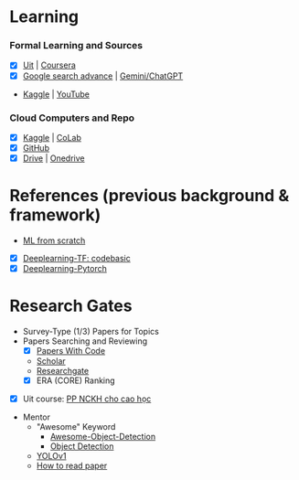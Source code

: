 # Learning
### Formal Learning and Sources 
- [x] [Uit](https://courses.uit.edu.vn/)
  | [Coursera](https://www.coursera.org/my-learning?myLearningTab=COMPLETED)
- [x] [Google search advance]() | [Gemini/ChatGPT]() 
- [Kaggle](https://www.kaggle.com/learn)
  | [YouTube](https://www.youtube.com/@QuanHoangNgoc-yu9uo/featured)
### Cloud Computers and Repo 
- [x] [Kaggle](https://www.kaggle.com/work/code)
  | [CoLab](https://colab.research.google.com/)
- [x] [GitHub](https://github.com/QuanHoangNgoc)
- [x] [Drive](https://drive.google.com/drive/u/0/home)
  | [Onedrive](https://uithcm-my.sharepoint.com/personal/22521178_ms_uit_edu_vn/_layouts/15/onedrive.aspx?login_hint=22521178%40ms%2Euit%2Eedu%2Evn&view=0)

# References (previous background & framework) 
- [ML from scratch](https://www.youtube.com/watch?v=ngLyX54e1LU&list=PLqnslRFeH2Upcrywf-u2etjdxxkL8nl7E)
- [x] [Deeplearning-TF: codebasic](https://www.youtube.com/playlist?list=PLeo1K3hjS3uu7CxAacxVndI4bE_o3BDtO)
- [x] [Deeplearning-Pytorch](https://d2l.ai/chapter_introduction/index.html)

# Research Gates 
- Survey-Type (1/3) Papers for Topics
- Papers Searching and Reviewing
  - [x] [Papers With Code](https://paperswithcode.com/)
  - [Scholar](https://scholar.google.com.vn/)
  - [Researchgate](https://github.com/QuanHoangNgoc/CS2205.CH1501/blob/main/README.md)
  - [x] ERA (CORE) Ranking
    
- [x] Uit course: [PP NCKH cho cao học](https://github.com/QuanHoangNgoc/CS2205.CH1501)

- Mentor 
  - "Awesome" Keyword 
    - [Awesome-Object-Detection](https://github.com/daicoolb/Awesome-Object-Detections)
    - [Object Detection](https://github.com/amusi/awesome-object-detection)
  - [YOLOv1](https://arxiv.org/abs/1506.02640)
  - [How to read paper](http://ccr.sigcomm.org/online/files/p83-keshavA.pdf)
